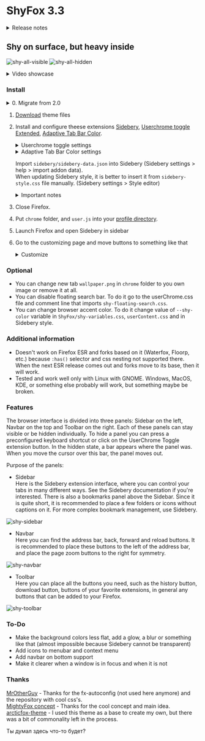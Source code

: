 # ShyFox 3.3

<details><summary>Release notes</summary>
3.3:
- Hidden panels no longer pop out if the Firefox View button located on them is active
- Downloads indicator on hidden right toolbar
- Using a bit of clownish code

3.2.5
- Applied accent color to Sidebery
- Better show/hide animations for panels
- Just small fixes

3.2.4:
- Notifications are now colored in the color of the theme
- Window controls are now positioned vertically when appropriate
- GTK window controls now adapt to theme colors
- Minor fixes and improvements

3.2.3:
- Added accent colors support
- Added rounded corners to Firefox settings page
- Instead of leaving one long pinned tab at the bottom, the pinned tabs in the last row are now grouped 4 at a time.
- Small bugfixes
 
[3.2.2](https://youtu.be/7lY8sna1B_Q?si=vdh6M2hZF1-GDH76):
- Rounded corners don't break from the blur on the site
- Increased hover hitboxes on hidden panels
- Added blur to new tab
 
3.2.1:
- Fix window controls on linux broken in Firefox 125
- Now if you hover over the right toolbar window controls are not highlighted

3.2:
- Code comments rework
- Enhanced readability
- Lot of bugfixes

3.1.2:
- Fixed transparent context menus in some places
- Bookmarks toolbar improvements
 
3.1.1: 
- Improved rounded corners
- Fixed notification panel

3.1:           
 - Panels in the hidden state are now floating and do not touch the window edge        
 - Findbar rework        
 - If you disable bookmarks toolbar all still look fine     

3.0:
 - Navigation bar now on top. I plan to add the ability to move it down like I did in version 2.0 but I don't want to delay this update any longer     
 - Bookmarks toolbar used now and putted above sidebar. Since it's quite short, it will be more convenient to use folders with short names and emoji instead of regular links         
 - Thin sidebar mode are removed. This mode was rather inconvenient and I didn't use it. Maybe I'll bring it back someday if someone asks for it         
 - All panels can be shown or hidden independently. Interestingly enough, I tried to implement it with various crutches for a long time, but nothing worked. It turned out that in userChrome Toggle settings it was possible to enable this functionality         

2.0 version still available [here](https://github.com/Naezr/ShyFox/tree/2.0-old)

</details>

## Shy on surface, but heavy inside

![shy-all-visible](https://github.com/Naezr/ShyFox/assets/95460152/c8c1318d-0d50-45ae-8e52-41c51da5e6bd)
![shy-all-hidden](https://github.com/Naezr/ShyFox/assets/95460152/a69b5d65-22b5-46d5-bdf1-3aa7e7003036)

<details><summary> Video showcase </summary>


[shy-toggles.webm](https://github.com/Naezr/ShyFox/assets/95460152/90bf4860-4200-49fe-aede-9be777f80cb9)                

[shy-floating-panels.webm](https://github.com/Naezr/ShyFox/assets/95460152/eb4de9b8-2268-43c8-b006-53c1494b4ec2)                  

[shy-new-tab.webm](https://github.com/Naezr/ShyFox/assets/95460152/8e7837bf-ce58-4657-a3c6-9edb4b293f3b)      

[shy-pins.webm](https://github.com/Naezr/ShyFox/assets/95460152/851c2ddd-5fc7-465d-a0bd-60b0b755bbe3)
                
[shy-controls.webm](https://github.com/Naezr/ShyFox/assets/95460152/10fc8ea0-c571-44b5-8e69-4e8486c71dc2)

[shy-customize.webm](https://github.com/Naezr/ShyFox/assets/95460152/2029830e-8c20-4dfb-ac54-33a62c07d715)                  


</details>

### Install

<details><summary>0. Migrate from 2.0 </summary>
 
   <br/>
   
   If you migrating from 2.0 you need delete fx-autoconfig.                     
   To do it, at first clean up `chrome` folder, at second delete `config.js` and `/defaults/prefs/config-prefs.js` from Firefox installation folder.               
   If you new user, skip it.      
   
   <br/>
   
</details>

1. [Download](https://github.com/Naezr/ShyFox/archive/refs/heads/main.zip) theme files
2. Install and configure theese extensions [Sidebery](https://addons.mozilla.org/en-US/firefox/addon/sidebery), [Userchrome toggle Extended](https://addons.mozilla.org/ru/firefox/addon/userchrome-toggle-extended/), [Adaptive Tab Bar Color](https://addons.mozilla.org/en-US/firefox/addon/adaptive-tab-bar-colour).
    <details><summary>Userchrome toggle settings</summary> 
    
    Make sure you click each "Apply changes" button, preferably several times
    ![изображение](https://github.com/Naezr/ShyFox/assets/95460152/ddc7fbcb-ee97-43be-b2c9-81ff2f948ef4)
    ![изображение](https://github.com/Naezr/ShyFox/assets/95460152/49d593e4-aa26-47b0-8a9a-4a6f2964a919)

    
    </details>     
     
    <details><summary>Adaptive Tab Bar Color settings</summary>  
    
    ![изображение](https://github.com/Naezr/ShyFox/assets/95460152/36480217-8209-4f7d-9d54-1a07f6f2752c)
    
    </details>

    Import `sidebery/sidebery-data.json` into Sidebery (Sidebery settings > help > import addon data).                 
    When updating Sidebery style, it is better to insert it from `sidebery-style.css` file manually. (Sidebery settings > Style editor)
    
    <details>
    <summary>Important notes</summary>
         
    * When importing styles from json, Sidebery does not delete the old style, but inserts the new one after the old one. So if you have used Sidebery before, reset the extension's settings to default, making a backup before doing so. 
    * In general, you can use any style for Sidebery, not necessarily the one that comes with ShyFox. But I'm not responsible for how it will fit together.        
    
    </details>


4. Close Firefox.
5. Put `chrome` folder, and `user.js` into your [profile directory](https://support.mozilla.org/en-US/kb/profiles-where-firefox-stores-user-data).
6. Launch Firefox and open Sidebery in sidebar
7. Go to the customizing page and move buttons to something like that
   <details><summary>Customize</summary>
   
   ![изображение](https://github.com/Naezr/ShyFox/assets/95460152/f13f96ff-4edd-4980-92a6-8f943b300cd7)

   </summary>
   
### Optional
- You can change new tab `wallpaper.png` in `chrome` folder to you own image or remove it at all.
- You can disable floating search bar. To do it go to the userChrome.css file and comment line that imports `shy-floating-search.css`.
- You can change browser accent color. To do it change value of `--shy-color` variable in `ShyFox/shy-variables.css`, `userContent.css` and in Sidebery style.

### Additional information     

 * Doesn't work on Firefox ESR and forks based on it (Waterfox, Floorp, etc.) because `:has()` selector and css nesting not supported there. When the next ESR release comes out and forks move to its base, then it will work.
 * Tested and work well only with Linux with GNOME. Windows, MacOS, KDE, or something else probably will work, but something maybe be broken.

### Features

The browser interface is divided into three panels: Sidebar on the left, Navbar on the top and Toolbar on the right. Each of these panels can stay visible or be hidden individually. To hide a panel you can press a preconfigured keyboard shortcut or click on the UserChrome Toggle extension button. In the hidden state, a bar appears where the panel was. When you move the cursor over this bar, the panel moves out. 

Purpose of the panels: 

 - Sidebar                
Here is the Sidebery extension interface, where you can control your tabs in many different ways. See the Sidebery documentation if you're interested. There is also a bookmarks panel above the Sidebar. Since it is quite short, it is recommended to place a few folders or icons without captions on it. For more complex bookmark management, use Sidebery.

![shy-sidebar](https://github.com/Naezr/ShyFox/assets/95460152/d377ce1a-a962-4cd3-b0a2-67d60006fbd2)


 - Navbar             
Here you can find the address bar, back, forward and reload buttons. It is recommended to place these buttons to the left of the address bar, and place the page zoom buttons to the right for symmetry.

![shy-navbar](https://github.com/Naezr/ShyFox/assets/95460152/88076c0b-579b-45a4-b071-742290a77ece)


 - Toolbar         
Here you can place all the buttons you need, such as the history button, download button, buttons of your favorite extensions, in general any buttons that can be added to your Firefox.

![shy-toolbar](https://github.com/Naezr/ShyFox/assets/95460152/6bbf5410-598a-4486-a26f-334e8c5cf19c)


### To-Do

 * Make the background colors less flat, add a glow, a blur or something like that (almost impossible because Sidebery cannot be transparent)
 * Add icons to menubar and context menu
 * Add navbar on bottom support
 * Make it clearer when a window is in focus and when it is not

### Thanks

  [MrOtherGuy](https://github.com/MrOtherGuy) -  Thanks for the fx-autoconfig (not used here anymore) and the repository with cool css's.                  
  [MightyFox concept](https://www.reddit.com/r/FirefoxCSS/comments/195n51c/mightyfox_an_idea_need_help_to_build_it_up/)  -  Thanks for the cool concept and main idea.                     
  [arcticfox-theme](https://github.com/sirlan-ff00ff/arcticfox-theme)  -   I used this theme as a base to create my own, but there was a bit of commonality left in the process.                 

Ты думал здесь что-то будет?
